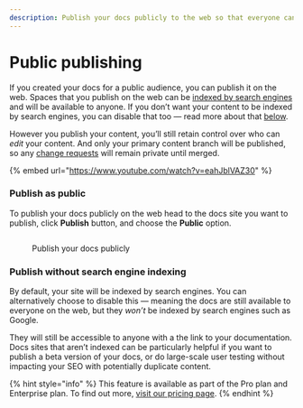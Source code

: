 ```yaml
---
description: Publish your docs publicly to the web so that everyone can access them.
---
```


# Public publishing

If you created your docs for a public audience, you can publish it on the web. Spaces that you publish on the web can be [indexed by search engines](../seo.md) and will be available to anyone. If you don’t want your content to be indexed by search engines, you can disable that too — read more about that [below](public-publishing.md#publish-as-unlisted).

However you publish your content, you’ll still retain control over who can _edit_ your content. And only your primary content branch will be published, so any [change requests](../../collaboration/change-requests.md) will remain private until merged.

{% embed url="https://www.youtube.com/watch?v=eahJblVAZ30" %}

### Publish as public

To publish your docs publicly on the web head to the docs site you want to publish, click **Publish** button, and choose the **Public** option.

<figure><img src="../../../.gitbook/assets/public-publishing.png" alt=""><figcaption><p>Publish your docs publicly</p></figcaption></figure>

### **Publish without search engine indexing**

By default, your site will be indexed by search engines. You can alternatively choose to disable this — meaning the docs are still available to everyone on the web, but they _won’t_ be indexed by search engines such as Google.

They will still be accessible to anyone with a the link to your documentation. Docs sites that aren’t indexed can be particularly helpful if you want to publish a beta version of your docs, or do large-scale user testing without impacting your SEO with potentially duplicate content.

{% hint style="info" %}
This feature is available as part of the Pro plan and Enterprise plan. To find out more, [visit our pricing page](https://www.gitbook.com/pricing).
{% endhint %}

